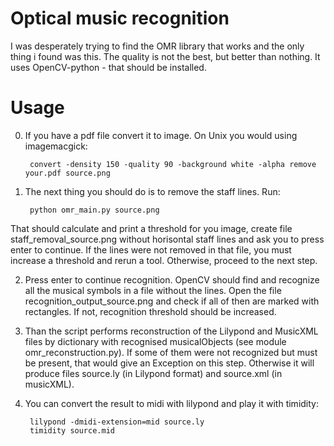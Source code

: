 Optical music recognition
===

I was desperately trying to find the OMR library that works and the only thing i found was this. The quality is not the best, but better than nothing. It uses OpenCV-python - that should be installed.

Usage
===

0. If you have a pdf file convert it to image. On Unix you would using imagemacgick:

		convert -density 150 -quality 90 -background white -alpha remove your.pdf source.png

1. The next thing you should do is to remove the staff lines. Run: 

		python omr_main.py source.png

That should calculate and print a threshold for you image, create file staff_removal_source.png without horisontal staff lines and ask you to press enter to continue. If the lines were not removed in that file, you must increase a threshold and rerun a tool. Otherwise, proceed to the next step.

2. Press enter to continue recognition. OpenCV should find and recognize all the musical symbols in a file without the lines. Open the file recognition_output_source.png and check if all of then are marked with rectangles. If not, recognition threshold should be increased.

3. Than the script performs reconstruction of the Lilypond and MusicXML files by dictionary with recognised musicalObjects (see module omr_reconstruction.py). If some of them were not recognized but must be present, that would give an Exception on this step. Otherwise it will produce files source.ly (in Lilypond format) and source.xml (in musicXML).

4. You can convert the result to midi with lilypond and play it with timidity:

		lilypond -dmidi-extension=mid source.ly
		timidity source.mid
